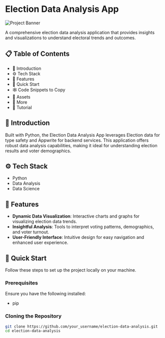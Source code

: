 # Election Data Analysis App

![Project Banner](link_to_project_banner_image)

A comprehensive election data analysis application that provides insights and visualizations to understand electoral trends and outcomes.

## 📋 Table of Contents

- 🤖 Introduction
- ⚙️ Tech Stack
- 🔋 Features
- 🤸 Quick Start
- 🕸️ Code Snippets to Copy
- 🔗 Assets
- 🚀 More
- 🚨 Tutorial

## 🤖 Introduction

Built with Python, the Election Data Analysis App leverages Election data for type safety and Appwrite for backend services. This application offers robust data analysis capabilities, making it ideal for understanding election results and voter demographics.

## ⚙️ Tech Stack

- Python
- Data Analysis 
- Data Science 

## 🔋 Features

- **Dynamic Data Visualization**: Interactive charts and graphs for visualizing election data trends.
- **Insightful Analysis**: Tools to interpret voting patterns, demographics, and voter turnout.
- **User-Friendly Interface**: Intuitive design for easy navigation and enhanced user experience.

## 🤸 Quick Start

Follow these steps to set up the project locally on your machine.

### Prerequisites

Ensure you have the following installed:

- pip

### Cloning the Repository

```sh
git clone https://github.com/your_username/election-data-analysis.git
cd election-data-analysis
